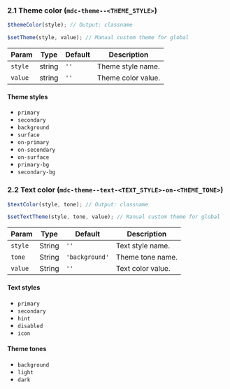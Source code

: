 ### 2.1 Theme color (`mdc-theme--<THEME_STYLE>`)

```js
$themeColor(style); // Output: classname

$setTheme(style, value); // Manual custom theme for global
```

| Param   | Type   | Default | Description        |
| ------- | ------ | ------- | ------------------ |
| `style` | string | `''`    | Theme style name.  |
| `value` | string | `''`    | Theme color value. |

#### Theme styles

- `primary`
- `secondary`
- `background`
- `surface`
- `on-primary`
- `on-secondary`
- `on-surface`
- `primary-bg`
- `secondary-bg`

### 2.2 Text color (`mdc-theme--text-<TEXT_STYLE>-on-<THEME_TONE>`)

```js
$textColor(style, tone); // Output: classname

$setTextTheme(style, tone, value); // Manual custom theme for global
```

| Param   | Type   | Default        | Description       |
| ------- | ------ | -------------- | ----------------- |
| `style` | String | `''`           | Text style name.  |
| `tone`  | String | `'background'` | Theme tone name.  |
| `value` | String | `''`           | Text color value. |

#### Text styles

- `primary`
- `secondary`
- `hint`
- `disabled`
- `icon`

#### Theme tones

- `background`
- `light`
- `dark`
